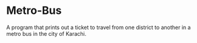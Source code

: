 # Metro-Bus
A program that prints out a ticket to travel from one district to another in a metro bus in the city of Karachi.
